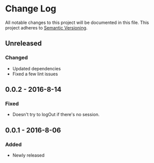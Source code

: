 # Change Log
All notable changes to this project will be documented in this file.
This project adheres to [Semantic Versioning](http://semver.org/).

## Unreleased
### Changed
- Updated dependencies
- Fixed a few lint issues

## 0.0.2 - 2016-8-14

### Fixed

 - Doesn't try to logOut if there's no session.

## 0.0.1 - 2016-8-06

### Added

- Newly released